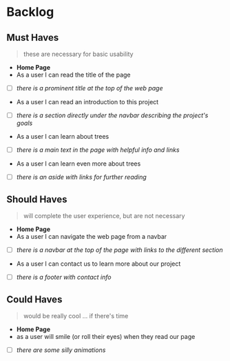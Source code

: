 # Backlog

## Must Haves

> these are necessary for basic usability

- **Home Page**
- As a user I can read the title of the page
- [ ] _there is a prominent title at the top of the web page_
- As a user I can read an introduction to this project
- [ ] _there is a section directly under the navbar describing the project's
      goals_
- As a user I can learn about trees
- [ ] _there is a main text in the page with helpful info and links_
- As a user I can learn even more about trees
- [ ] _there is an aside with links for further reading_

## Should Haves

> will complete the user experience, but are not necessary

- **Home Page**
- As a user I can navigate the web page from a navbar
- [ ] _there is a navbar at the top of the page with links to the different
      section_
- As a user I can contact us to learn more about our project
- [ ] _there is a footer with contact info_

## Could Haves

> would be really cool ... if there's time

- **Home Page**
- as a user will smile (or roll their eyes) when they read our page
- [ ] _there are some silly animations_
